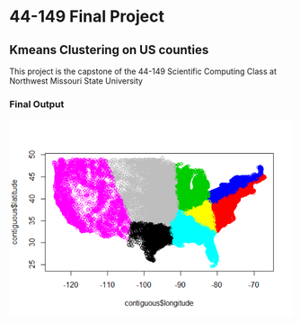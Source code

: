 # 44-149 Final Project
## Kmeans Clustering on US counties

This project is the capstone of the 44-149 Scientific Computing Class at Northwest Missouri State University

### Final Output

![final output](Capture.png)


